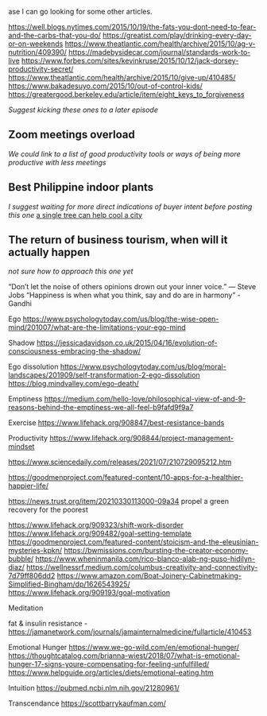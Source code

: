 ase I can go looking for some other articles.

https://well.blogs.nytimes.com/2015/10/19/the-fats-you-dont-need-to-fear-and-the-carbs-that-you-do/
https://greatist.com/play/drinking-every-day-or-on-weekends
https://www.theatlantic.com/health/archive/2015/10/ag-v-nutrition/409390/
https://madebysidecar.com/journal/standards-work-to-live
https://www.forbes.com/sites/kevinkruse/2015/10/12/jack-dorsey-productivity-secret/
https://www.theatlantic.com/health/archive/2015/10/give-up/410485/
https://www.bakadesuyo.com/2015/10/out-of-control-kids/
https://greatergood.berkeley.edu/article/item/eight_keys_to_forgiveness






*Suggest kicking these ones to a later episode*
## Zoom meetings overload
*We could link to a list of good productivity tools or ways of being more productive with less meetings*

## Best Philippine indoor plants
*I suggest waiting for more direct indications of buyer intent before posting this one*
[a single tree can help cool a city](https://www.sciencealert.com/a-single-tree-can-help-cool-down-a-city-in-the-evening-study-finds)

## The return of business tourism, when will it actually happen
*not sure how to approach this one yet*

“Don’t let the noise of others opinions drown out your inner voice.” —  Steve Jobs
“Happiness is when what you think, say and do are in harmony” -Gandhi

Ego
https://www.psychologytoday.com/us/blog/the-wise-open-mind/201007/what-are-the-limitations-your-ego-mind

Shadow
https://jessicadavidson.co.uk/2015/04/16/evolution-of-consciousness-embracing-the-shadow/

Ego dissolution
https://www.psychologytoday.com/us/blog/moral-landscapes/201909/self-transformation-2-ego-dissolution
https://blog.mindvalley.com/ego-death/

Emptiness
https://medium.com/hello-love/philosophical-view-of-and-9-reasons-behind-the-emptiness-we-all-feel-b9fafd9f9a7

Exercise
https://www.lifehack.org/908847/best-resistance-bands

Productivity
https://www.lifehack.org/908844/project-management-mindset

https://www.sciencedaily.com/releases/2021/07/210729095212.htm

https://goodmenproject.com/featured-content/10-apps-for-a-healthier-happier-life/

https://news.trust.org/item/20210330113000-09a34 propel a green recovery for the poorest

https://www.lifehack.org/909323/shift-work-disorder
https://www.lifehack.org/909482/goal-setting-template
https://goodmenproject.com/featured-content/stoicism-and-the-eleusinian-mysteries-kpkn/
https://bwmissions.com/bursting-the-creator-economy-bubble/
https://www.wheninmanila.com/rico-blanco-alab-ng-puso-hidilyn-diaz/
https://wellnessrf.medium.com/columbus-creativity-and-connectivity-7d79ff806dd2
https://www.amazon.com/Boat-Joinery-Cabinetmaking-Simplified-Bingham/dp/1626543925/
https://www.lifehack.org/909193/goal-motivation


Meditation

fat & insulin resistance - https://jamanetwork.com/journals/jamainternalmedicine/fullarticle/410453

Emotional Hunger
https://www.we-go-wild.com/en/emotional-hunger/
https://thoughtcatalog.com/brianna-wiest/2018/07/what-is-emotional-hunger-17-signs-youre-compensating-for-feeling-unfulfilled/
https://www.helpguide.org/articles/diets/emotional-eating.htm

Intuition
https://pubmed.ncbi.nlm.nih.gov/21280961/

Transcendance
https://scottbarrykaufman.com/